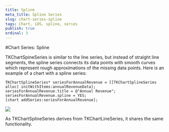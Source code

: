 ```yaml
---
title: Spline
meta_title: Spline Series
slug: chart-series-spline
tags: Chart, iOS, spline, series
publish: true
ordinal: 3
---
```


#Chart Series: Spline

TKChartSpineSeries is similar to the line series, but instead of straight line segments, the spline series connects its data points with smooth curves which represent rough approximations of the missing data points. Here is an example of a chart with a spline series:

	TKChartSplineSeries* seriesForAnnualRevenue = [[TKChartSplineSeries alloc] initWithItems:annualRevenueData];
	seriesForAnnualRevenue.title = @"Annual Revenue";
	seriesForAnnualRevenue.spline = YES;
	[chart addSeries:seriesForAnnualRevenue];

<img src="../images/chart-series-spline001.png"/>

As TKChartSplineSeries derives from TKChartLineSeries, it shares the same functionality.